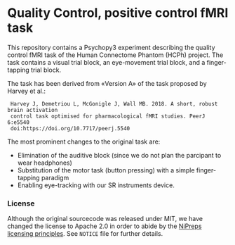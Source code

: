 # Quality Control, positive control fMRI task

This repository contains a Psychopy3 experiment describing the quality control fMRI task of the Human Connectome Phantom (HCPh) project.
The task contains a visual trial block, an eye-movement trial block, and a finger-tapping trial block.

The task has been derived from «Version A» of the task proposed by Harvey et al.:

     Harvey J, Demetriou L, McGonigle J, Wall MB. 2018. A short, robust brain activation
     control task optimised for pharmacological fMRI studies. PeerJ 6:e5540
     doi:https://doi.org/10.7717/peerj.5540

The most prominent changes to the original task are:

- Elimination of the auditive block (since we do not plan the parcipant to wear headphones)
- Substitution of the motor task (button pressing) with a simple finger-tapping paradigm
- Enabling eye-tracking with our SR instruments device.

### License

Although the original sourcecode was released under MIT, we have changed the license to Apache 2.0 in order to abide by the [NiPreps licensing principles](https://www.nipreps.org/community/licensing/). See ``NOTICE`` file for further details.
